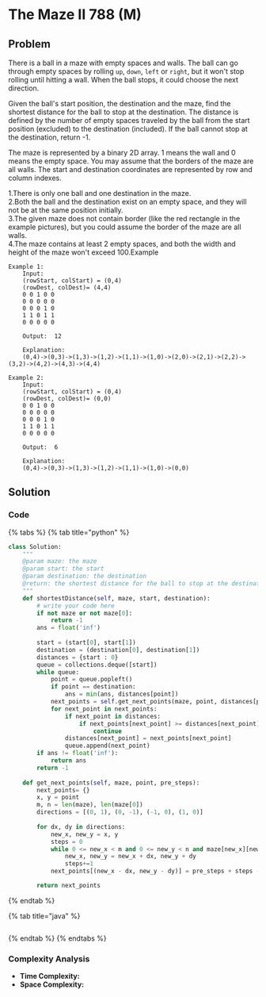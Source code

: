 # The Maze II 788 \(M\)

## Problem

There is a ball in a maze with empty spaces and walls. The ball can go through empty spaces by rolling `up`, `down`, `left` or `right`, but it won't stop rolling until hitting a wall. When the ball stops, it could choose the next direction.

Given the ball's start position, the destination and the maze, find the shortest distance for the ball to stop at the destination. The distance is defined by the number of empty spaces traveled by the ball from the start position \(excluded\) to the destination \(included\). If the ball cannot stop at the destination, return -1.

The maze is represented by a binary 2D array. 1 means the wall and 0 means the empty space. You may assume that the borders of the maze are all walls. The start and destination coordinates are represented by row and column indexes.

1.There is only one ball and one destination in the maze.  
2.Both the ball and the destination exist on an empty space, and they will not be at the same position initially.  
3.The given maze does not contain border \(like the red rectangle in the example pictures\), but you could assume the border of the maze are all walls.  
4.The maze contains at least 2 empty spaces, and both the width and height of the maze won't exceed 100.Example

```text
Example 1:
	Input:  
	(rowStart, colStart) = (0,4)
	(rowDest, colDest)= (4,4)
	0 0 1 0 0
	0 0 0 0 0
	0 0 0 1 0
	1 1 0 1 1
	0 0 0 0 0

	Output:  12
	
	Explanation:
	(0,4)->(0,3)->(1,3)->(1,2)->(1,1)->(1,0)->(2,0)->(2,1)->(2,2)->(3,2)->(4,2)->(4,3)->(4,4)

Example 2:
	Input:
	(rowStart, colStart) = (0,4)
	(rowDest, colDest)= (0,0)
	0 0 1 0 0
	0 0 0 0 0
	0 0 0 1 0
	1 1 0 1 1
	0 0 0 0 0

	Output:  6
	
	Explanation:
	(0,4)->(0,3)->(1,3)->(1,2)->(1,1)->(1,0)->(0,0)
```

## Solution

### Code

{% tabs %}
{% tab title="python" %}
```python
class Solution:
    """
    @param maze: the maze
    @param start: the start
    @param destination: the destination
    @return: the shortest distance for the ball to stop at the destination
    """
    def shortestDistance(self, maze, start, destination):
        # write your code here
        if not maze or not maze[0]:
            return -1
        ans = float('inf')
        
        start = (start[0], start[1])
        destination = (destination[0], destination[1])
        distances = {start : 0}
        queue = collections.deque([start])
        while queue:
            point = queue.popleft()
            if point == destination:
                ans = min(ans, distances[point])
            next_points = self.get_next_points(maze, point, distances[point])
            for next_point in next_points:
                if next_point in distances:
                    if next_points[next_point] >= distances[next_point]:
                        continue
                distances[next_point] = next_points[next_point]
                queue.append(next_point)
        if ans != float('inf'):
            return ans
        return -1
    
    def get_next_points(self, maze, point, pre_steps):
        next_points= {}
        x, y = point
        m, n = len(maze), len(maze[0])
        directions = [(0, 1), (0, -1), (-1, 0), (1, 0)]
        
        for dx, dy in directions:
            new_x, new_y = x, y
            steps = 0
            while 0 <= new_x < m and 0 <= new_y < n and maze[new_x][new_y] == 0:
                new_x, new_y = new_x + dx, new_y + dy
                steps+=1
            next_points[(new_x - dx, new_y - dy)] = pre_steps + steps - 1

        return next_points
```
{% endtab %}

{% tab title="java" %}
```

```
{% endtab %}
{% endtabs %}

### Complexity Analysis

* **Time Complexity:**
* **Space Complexity:**

